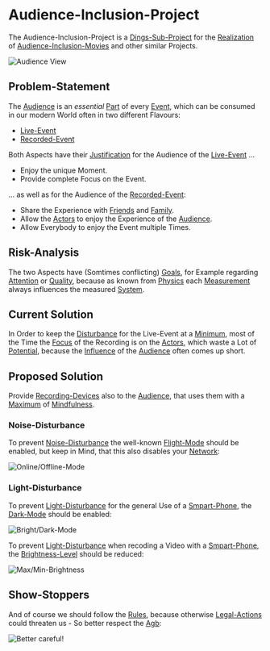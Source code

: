 # Audience-Inclusion-Project <a id="1"/>

The Audience-Inclusion-Project is a [Dings-Sub-Project](300000033.md) for the [Realization](600033.md) of [Audience-Inclusion-Movies](300080002.md) and other similar Projects.

![Audience View](400000184.jpg)

## Problem-Statement <a id="1000"/>

The [Audience](600146.md) is an *essential* [Part](60084.md) of every [Event](600085.md), which can be consumed in our modern World often in two different Flavours:

- [Live-Event](600209.md)
- [Recorded-Event](600211.md)

Both Aspects have their [Justification](600178.md) for the Audience of the [Live-Event](600209.md)&nbsp;...

- Enjoy the unique Moment.
- Provide complete Focus on the Event.

... as well as for the Audience of the [Recorded-Event](600211.md):

- Share the Experience with [Friends](180000002.md) and [Family](180000008.md).
- Allow the [Actors](202000010.md) to enjoy the Experience of the [Audience](600146.md).
- Allow Everybody to enjoy the Event multiple Times.

## Risk-Analysis <a id="2000"/>

The two Aspects have (Somtimes conflicting) [Goals](60058.md), for Example regarding [Attention](60175.md) or [Quality](600120.md), because as known from [Physics](10000000.md) each [Measurement](10000022.md) always influences the measured [System](10000068.md).

## Current Solution

In Order to keep the [Disturbance](600212.md) for the Live-Event at a [Minimum](12000061.md), most of the Time the [Focus](60143.md) of the Recording is on the [Actors](202000010.md), which waste a Lot of [Potential](60128.md), because the [Influence](600126.md) of the [Audience](600146.md) often comes up short.

## Proposed Solution <a id="2000"/>

Provide [Recording-Devices](20000024.md) also to the [Audience](600146.md), that uses them with a [Maximum](12000062.md) of [Mindfulness](41000010.md).

### Noise-Disturbance <a id="2010"/>

To prevent [Noise-Disturbance](290000001.md) the well-known [Flight-Mode](20000026.md) should be enabled, but keep in Mind, that this also disables your [Network](9200000.md):

![Online/Offline-Mode](400000187.jpg)

### Light-Disturbance <a id="2020"/>

To prevent [Light-Disturbance](290000003.md) for the general Use of a [Smpart-Phone](20000005.md), the [Dark-Mode](20000025.md) should be enabled:

![Bright/Dark-Mode](400000186.jpg)

To prevent [Light-Disturbance](290000003.md) when recoding a Video with a [Smpart-Phone](20000005.md), the [Brightness-Level](10000117.md) should be reduced:

![Max/Min-Brightness](400000185.jpg)

## Show-Stoppers <a id="3000"/>

And of course we should follow the [Rules](60053.md), because otherwise [Legal-Actions](670039.md) could threaten us&nbsp;-&nbsp;So better respect the [Agb](680004.md):

![Better careful!](400000188.jpg)


